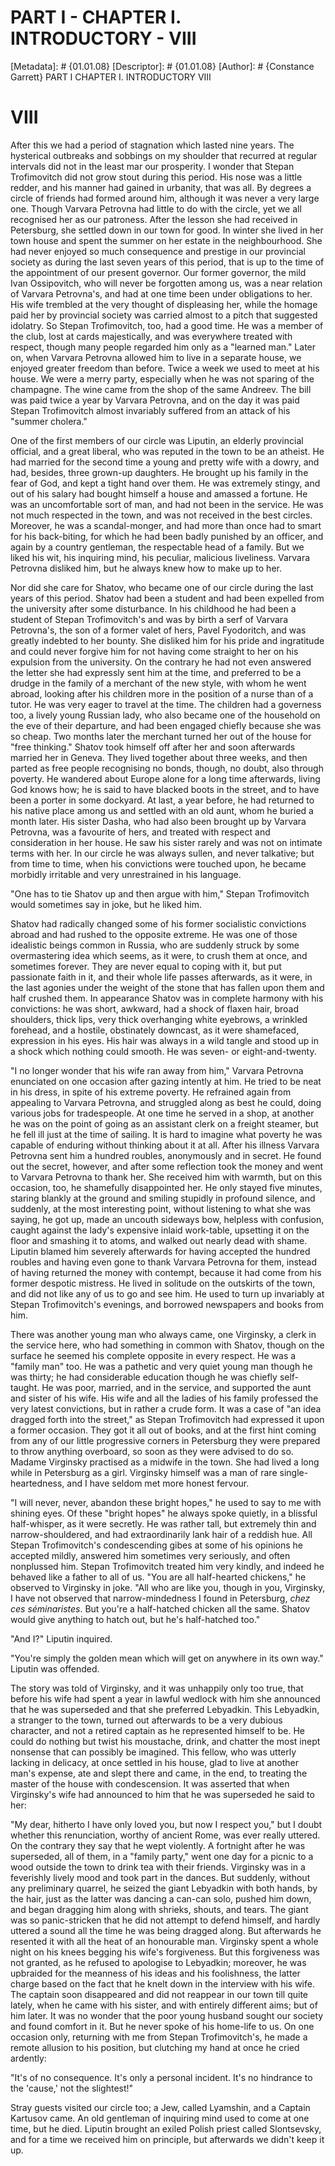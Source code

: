 # PART I - CHAPTER I. INTRODUCTORY - VIII
[Metadata]: # {01.01.08}
[Descriptor]: # {01.01.08}
[Author]: # {Constance Garrett}
PART I
CHAPTER I. INTRODUCTORY
VIII
# VIII
After this we had a period of stagnation which lasted nine years. The
hysterical outbreaks and sobbings on my shoulder that recurred at regular
intervals did not in the least mar our prosperity. I wonder that Stepan
Trofimovitch did not grow stout during this period. His nose was a little
redder, and his manner had gained in urbanity, that was all. By degrees a
circle of friends had formed around him, although it was never a very large
one. Though Varvara Petrovna had little to do with the circle, yet we all
recognised her as our patroness. After the lesson she had received in
Petersburg, she settled down in our town for good. In winter she lived in her
town house and spent the summer on her estate in the neighbourhood. She had
never enjoyed so much consequence and prestige in our provincial society as
during the last seven years of this period, that is up to the time of the
appointment of our present governor. Our former governor, the mild Ivan
Ossipovitch, who will never be forgotten among us, was a near relation of
Varvara Petrovna's, and had at one time been under obligations to her. His wife
trembled at the very thought of displeasing her, while the homage paid her by
provincial society was carried almost to a pitch that suggested idolatry. So
Stepan Trofimovitch, too, had a good time. He was a member of the club, lost at
cards majestically, and was everywhere treated with respect, though many people
regarded him only as a "learned man." Later on, when Varvara Petrovna allowed
him to live in a separate house, we enjoyed greater freedom than before. Twice
a week we used to meet at his house. We were a merry party, especially when he
was not sparing of the champagne. The wine came from the shop of the same
Andreev. The bill was paid twice a year by Varvara Petrovna, and on the day it
was paid Stepan Trofimovitch almost invariably suffered from an attack of his
"summer cholera."

One of the first members of our circle was Liputin, an elderly provincial
official, and a great liberal, who was reputed in the town to be an atheist. He
had married for the second time a young and pretty wife with a dowry, and had,
besides, three grown-up daughters. He brought up his family in the fear of God,
and kept a tight hand over them. He was extremely stingy, and out of his salary
had bought himself a house and amassed a fortune. He was an uncomfortable sort
of man, and had not been in the service. He was not much respected in the town,
and was not received in the best circles. Moreover, he was a scandal-monger,
and had more than once had to smart for his back-biting, for which he had been
badly punished by an officer, and again by a country gentleman, the respectable
head of a family. But we liked his wit, his inquiring mind, his peculiar,
malicious liveliness. Varvara Petrovna disliked him, but he always knew how to
make up to her.

Nor did she care for Shatov, who became one of our circle during the last years
of this period. Shatov had been a student and had been expelled from the
university after some disturbance. In his childhood he had been a student of
Stepan Trofimovitch's and was by birth a serf of Varvara Petrovna's, the son of
a former valet of hers, Pavel Fyodoritch, and was greatly indebted to her
bounty. She disliked him for his pride and ingratitude and could never forgive
him for not having come straight to her on his expulsion from the university.
On the contrary he had not even answered the letter she had expressly sent him
at the time, and preferred to be a drudge in the family of a merchant of the
new style, with whom he went abroad, looking after his children more in the
position of a nurse than of a tutor. He was very eager to travel at the time.
The children had a governess too, a lively young Russian lady, who also became
one of the household on the eve of their departure, and had been engaged
chiefly because she was so cheap. Two months later the merchant turned her out
of the house for "free thinking." Shatov took himself off after her and soon
afterwards married her in Geneva. They lived together about three weeks, and
then parted as free people recognising no bonds, though, no doubt, also through
poverty. He wandered about Europe alone for a long time afterwards, living God
knows how; he is said to have blacked boots in the street, and to have been a
porter in some dockyard. At last, a year before, he had returned to his native
place among us and settled with an old aunt, whom he buried a month later. His
sister Dasha, who had also been brought up by Varvara Petrovna, was a favourite
of hers, and treated with respect and consideration in her house. He saw his
sister rarely and was not on intimate terms with her. In our circle he was
always sullen, and never talkative; but from time to time, when his convictions
were touched upon, he became morbidly irritable and very unrestrained in his
language.

"One has to tie Shatov up and then argue with him," Stepan Trofimovitch would
sometimes say in joke, but he liked him.

Shatov had radically changed some of his former socialistic convictions abroad
and had rushed to the opposite extreme. He was one of those idealistic beings
common in Russia, who are suddenly struck by some overmastering idea which
seems, as it were, to crush them at once, and sometimes forever. They are never
equal to coping with it, but put passionate faith in it, and their whole life
passes afterwards, as it were, in the last agonies under the weight of the
stone that has fallen upon them and half crushed them. In appearance Shatov was
in complete harmony with his convictions: he was short, awkward, had a shock of
flaxen hair, broad shoulders, thick lips, very thick overhanging white
eyebrows, a wrinkled forehead, and a hostile, obstinately downcast, as it were
shamefaced, expression in his eyes. His hair was always in a wild tangle and
stood up in a shock which nothing could smooth. He was seven- or
eight-and-twenty.

"I no longer wonder that his wife ran away from him," Varvara Petrovna
enunciated on one occasion after gazing intently at him. He tried to be neat in
his dress, in spite of his extreme poverty. He refrained again from appealing
to Varvara Petrovna, and struggled along as best he could, doing various jobs
for tradespeople. At one time he served in a shop, at another he was on the
point of going as an assistant clerk on a freight steamer, but he fell ill just
at the time of sailing. It is hard to imagine what poverty he was capable of
enduring without thinking about it at all. After his illness Varvara Petrovna
sent him a hundred roubles, anonymously and in secret. He found out the secret,
however, and after some reflection took the money and went to Varvara Petrovna
to thank her. She received him with warmth, but on this occasion, too, he
shamefully disappointed her. He only stayed five minutes, staring blankly at
the ground and smiling stupidly in profound silence, and suddenly, at the most
interesting point, without listening to what she was saying, he got up, made an
uncouth sideways bow, helpless with confusion, caught against the lady's
expensive inlaid work-table, upsetting it on the floor and smashing it to
atoms, and walked out nearly dead with shame. Liputin blamed him severely
afterwards for having accepted the hundred roubles and having even gone to
thank Varvara Petrovna for them, instead of having returned the money with
contempt, because it had come from his former despotic mistress. He lived in
solitude on the outskirts of the town, and did not like any of us to go and see
him. He used to turn up invariably at Stepan Trofimovitch's evenings, and
borrowed newspapers and books from him.

There was another young man who always came, one Virginsky, a clerk in the
service here, who had something in common with Shatov, though on the surface he
seemed his complete opposite in every respect. He was a "family man" too. He
was a pathetic and very quiet young man though he was thirty; he had
considerable education though he was chiefly self-taught. He was poor, married,
and in the service, and supported the aunt and sister of his wife. His wife and
all the ladies of his family professed the very latest convictions, but in
rather a crude form. It was a case of "an idea dragged forth into the street,"
as Stepan Trofimovitch had expressed it upon a former occasion. They got it all
out of books, and at the first hint coming from any of our little progressive
corners in Petersburg they were prepared to throw anything overboard, so soon
as they were advised to do so. Madame Virginsky practised as a midwife in the
town. She had lived a long while in Petersburg as a girl. Virginsky himself was
a man of rare single-heartedness, and I have seldom met more honest fervour.

"I will never, never, abandon these bright hopes," he used to say to me with
shining eyes. Of these "bright hopes" he always spoke quietly, in a blissful
half-whisper, as it were secretly. He was rather tall, but extremely thin and
narrow-shouldered, and had extraordinarily lank hair of a reddish hue. All
Stepan Trofimovitch's condescending gibes at some of his opinions he accepted
mildly, answered him sometimes very seriously, and often nonplussed him. Stepan
Trofimovitch treated him very kindly, and indeed he behaved like a father to
all of us. "You are all half-hearted chickens," he observed to Virginsky in
joke. "All who are like you, though in you, Virginsky, I have not observed that
narrow-mindedness I found in Petersburg, _chez ces séminaristes_. But you're a
half-hatched chicken all the same. Shatov would give anything to hatch out, but
he's half-hatched too."

"And I?" Liputin inquired.

"You're simply the golden mean which will get on anywhere in its own way."
Liputin was offended.

The story was told of Virginsky, and it was unhappily only too true, that
before his wife had spent a year in lawful wedlock with him she announced that
he was superseded and that she preferred Lebyadkin. This Lebyadkin, a stranger
to the town, turned out afterwards to be a very dubious character, and not a
retired captain as he represented himself to be. He could do nothing but twist
his moustache, drink, and chatter the most inept nonsense that can possibly be
imagined. This fellow, who was utterly lacking in delicacy, at once settled in
his house, glad to live at another man's expense, ate and slept there and came,
in the end, to treating the master of the house with condescension. It was
asserted that when Virginsky's wife had announced to him that he was superseded
he said to her:

"My dear, hitherto I have only loved you, but now I respect you," but I doubt
whether this renunciation, worthy of ancient Rome, was ever really uttered. On
the contrary they say that he wept violently. A fortnight after he was
superseded, all of them, in a "family party," went one day for a picnic to a
wood outside the town to drink tea with their friends. Virginsky was in a
feverishly lively mood and took part in the dances. But suddenly, without any
preliminary quarrel, he seized the giant Lebyadkin with both hands, by the
hair, just as the latter was dancing a can-can solo, pushed him down, and began
dragging him along with shrieks, shouts, and tears. The giant was so
panic-stricken that he did not attempt to defend himself, and hardly uttered a
sound all the time he was being dragged along. But afterwards he resented it
with all the heat of an honourable man. Virginsky spent a whole night on his
knees begging his wife's forgiveness. But this forgiveness was not granted, as
he refused to apologise to Lebyadkin; moreover, he was upbraided for the
meanness of his ideas and his foolishness, the latter charge based on the fact
that he knelt down in the interview with his wife. The captain soon disappeared
and did not reappear in our town till quite lately, when he came with his
sister, and with entirely different aims; but of him later. It was no wonder
that the poor young husband sought our society and found comfort in it. But he
never spoke of his home-life to us. On one occasion only, returning with me
from Stepan Trofimovitch's, he made a remote allusion to his position, but
clutching my hand at once he cried ardently:

"It's of no consequence. It's only a personal incident. It's no hindrance to
the 'cause,' not the slightest!"

Stray guests visited our circle too; a Jew, called Lyamshin, and a Captain
Kartusov came. An old gentleman of inquiring mind used to come at one time, but
he died. Liputin brought an exiled Polish priest called Slontsevsky, and for a
time we received him on principle, but afterwards we didn't keep it up.

